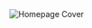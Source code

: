 <img src="https://github.com/RangeGameEngine/Range-Engine/blob/RangeEngine1.0/release/datafiles/splash.png?raw=true" alt="Homepage Cover" />
